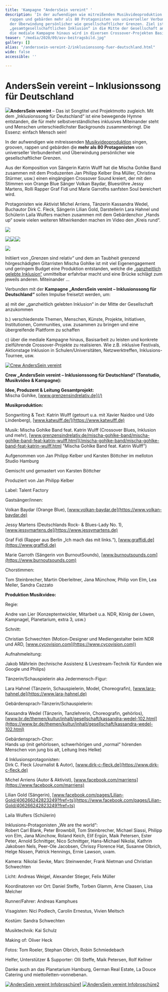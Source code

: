 ```yaml
---
title: 'Kampagne "AndersSein vereint" '
description: 'In der aufwendigen wie mitreißenden Musikvideoproduktion singen, grooven,
  rappen und gebärden mehr als 80 Protagonisten von universeller Verbundenheit und
  der Überwindung persönlicher wie gesellschaftlicher Grenzen. Ziel ist es, mit der
  „gesamtgesellschaftlichen Inklusion“ in die Mitte der Gesellschaft anzukommen. Über
  die mediale Kampagne hinaus wird in diversen Crossover-Projekten Basisarbeit geleistet. '
teaser: "/media/2020/09/asv-beitragsbild.jpg"
gallery: []
alias: "/anderssein-vereint-2/inklusionssong-fuer-deutschland.html"
wide: false
accessible: ''

---
```

# AndersSein vereint – Inklusionssong für Deutschland

![](/media/2020/10/online-plakat-anderssein-vereint.jpg)**AndersSein vereint** – Das ist Songtitel und Projektmotto zugleich. Mit dem „Inklusionssong für Deutschland“ ist eine bewegende Hymne entstanden, die für mehr selbstverständliches inklusives Miteinander steht und Menschen unterschiedlichster Backgrounds zusammenbringt. Die Essenz: einfach Mensch sein!

In der aufwendigen wie mitreissenden [Musikvideoproduktion](https://www.grenzensindrelativ.de/aktivitaeten/kampagnen-musikvideos/anderssein-vereint/asv-videos-fotos) singen, grooven, rappen und gebärden die **mehr als 80 Protagonisten** von universeller Verbundenheit und Überwindung persönlicher wie gesellschaftlicher Grenzen.

Aus der Komposition von Sängerin Katrin Wulff hat die Mischa Gohlke Band zusammen mit dem Produzenten Jan Philipp Kelber (Ina Müller, Christina Stürmer, usw.) einen eingängigen Crossover Sound kreiert, der mit den Stimmen von Orange Blue Sänger Volkan Baydar, Bluesröhre Jessy Martens, Rolli Rapper Graf Fidi und Marie Garroths sanfsten Soul bereichert wird.

Protagonisten wie Aktivist Michel Arriens, Tänzerin Kassandra Wedel, Buchautor Dirk C. Fleck, Sängerin Lilian Gold, Darstellerin Lara Hahnel und Schülerin Laila Wulfers machen zusammen mit dem Gebärdenchor „Hands up“ sowie vielen weiteren Mitwirkenden machen im Video den „Kreis rund“.

<gallery>

![](/media/2020/10/anderssein-vereint-massenszene1-_-foto-by-tom-roeler.jpg)

![](/media/2020/10/anderssein-vereint-band-_-gastsanger-_-foto-by-tom-roeler.jpg)![](/media/2020/10/lara-hahnel-_-4-inklusionsprotagonisten.jpg)![](/media/2020/10/komparsen-_-foto-by-tom-roeler.jpg)

![](/media/2020/10/anderssein-vereint-crew1-_-foto-by-tom-roeler.jpg)</gallery>

Initiiert von „Grenzen sind relativ“ und dem an Taubheit grenzend hörgeschädigten Gitarristen Mischa Gohlke ist mit viel Eigenengagement und geringem Budget eine Produktion entstanden, welche die [„ganzheitlich gelebte Inklusion“](/anderssein-vereint-2/worum-geht-es.html) unmittelbar erfahrbar macht und eine Brücke schlägt zum jeweils anderen. Miteinander …

Verbunden mit der **Kampagne „AndersSein vereint – Inklusionssong für Deutschland“** sollen Impulse freisetzt werden, um:

a) mit der „ganzheitlich gelebten Inklusion“ in der Mitte der Gesellschaft anzukommen

b.) verschiedenste Themen, Menschen, Künste, Projekte, Initiativen, Institutionen, Communities, usw. zusammen zu bringen und eine übergreifende Plattform zu schaffen

c) über die mediale Kampagne hinaus, Basisarbeit zu leisten und konkrete zielführende Crossover-Projekte zu realisieren. Wie z.B. inklusive Festivals, Aktionstage Inklusion in Schulen/Universitäten, Netzwerktreffen, Inklusions-Tournee, usw.

[![Crew AndersSein vereint](/media/2015/04/AndersSein-vereint-Crew1-_-Foto-by-Tom-Roeler-2.jpg "Foto by Tom Roeler")](/media/2015/04/AndersSein-vereint-Crew1-_-Foto-by-Tom-Roeler-2.jpg)

**Crew „AndersSein vereint – Inklusionssong für Deutschland“ (Tonstudio, Musikvideo & Kampagne):**

**Idee, Produzent & Leitung Gesamtprojekt:**  
Mischa Gohlke, [www.grenzensindrelativ.de](/)

**Musikproduktion:**

Songwriting & Text: Katrin Wulff (getourt u.a. mit Xavier Naidoo und Udo Lindenberg), [www.katwulff.de/](https://www.katwulff.de)

Musik: Mischa Gohlke Band feat. Katrin Wulff (Crossover Blues, Inklusion und mehr), [www.grenzensindrelativ.de/mischa-gohlke-band/mischa-gohlke-band-feat-katrin-wulff.html](/mischa-gohlke-band/mischa-gohlke-band-feat-katrin-wulff.html "Mischa Gohlke Band feat. Katrin Wulff")

Aufgenommen von Jan Philipp Kelber und Karsten Böttcher im melloton Studio Hamburg

Gemischt und gemastert von Karsten Böttcher

Produziert von Jan Philipp Kelber

Label: Talent Factory

Gastsänger/innen:

Volkan Baydar (Orange Blue), [www.volkan-baydar.de](https://www.volkan-baydar.de)

Jessy Martens (Deutschlands Rock- & Blues-Lady No. 1), [www.jessymartens.de](https://www.jessymartens.de)

Graf Fidi (Rapper aus Berlin „Ich mach das mit links.“), [www.graffidi.de](https://www.graffidi.de)

Marie Garroth (Sängerin von BurnoutSounds), [www.burnoutsounds.com](https://www.burnoutsounds.com)

Chorstimmen:

Tom Steinbrecher, Martin Oberleitner, Jana Münchow, Philip von Elm, Lea Meller, Sandra Cazzato

**Produktion Musikvideo:**

Regie:

Andre van Lier (Konzeptentwickler, Mitarbeit u.a. NDR, König der Löwen, Kampnagel, Planetarium, extra 3, usw.)

Schnitt:

Christian Schwechten (Motion-Designer und Mediengestalter beim NDR und ARD, [www.cycovision.com](https://www.cycovision.com))

Aufnahmeleitung:

Jakob Mährlein (technische Assistenz & Livestream-Technik für Kunden wie Google und Philips)

Tänzerin/Schauspielerin aka Jedermensch-Figur:

Lara Hahnel (Tänzerin, Schauspielerin, Model, Choreografin), [www.lara-hahnel.de](https://www.lara-hahnel.de)

Gebärdensprach-Tänzerin/Schauspielerin:

Kassandra Wedel (Tänzerin, Tanzlehrerin, Choreografin, gehörlos), [www.br.de/themen/kultur/inhalt/gesellschaft/kassandra-wedel-102.html](https://www.br.de/themen/kultur/inhalt/gesellschaft/kassandra-wedel-102.html)

Gebärdensprach-Chor:  
Hands up (mit gehörlosen, schwerhörigen und „normal“ hörenden Menschen von jung bis alt, Leitung Ines Helke)

4 Inklusionsprotagonisten:  
Dirk C. Fleck (Journalist & Autor), [www.dirk-c-fleck.de](https://www.dirk-c-fleck.de)

Michel Arriens (Autor & Aktivist), [www.facebook.com/marriens](https://www.facebook.com/marriens)

Lilian Gold (Sängerin), [www.facebook.com/pages/Lilian-Gold/406266242823249?fref=ts](https://www.facebook.com/pages/Lilian-Gold/406266242823249?fref=ts)

Laila Wulfers (Schülerin)

Inklusions-Protagonisten „We are the world“:  
Robert Carl Blank, Peter Brownbill, Tom Steinbrecher, Michael Siassi, Philipp von Elm, Jana Münchow, Roland Keich, Elif Ergün, Maik Petersen, Ester Peter, Arnold Schnittger, Nico Schnittger, Hans-Michael Nikolai, Kathrin Jakobsen Nels, Peer-Ole Jacobsen, Chrissy Florence Hat, Susanne Olbrich, Helge Nissen, Patrick Hennings, Ernie Lawson, uvam.

Kamera: Nikolai Sevke, Marc Steinwender, Frank Nietman und Christian Schwechten

Licht: Andreas Weigel, Alexander Stieger, Felix Müller

Koordinatoren vor Ort: Daniel Steffe, Torben Glamm, Arne Claasen, Lisa Melcher

Runner/Fahrer: Andreas Kamphues

Visagisten: Nici Podlech, Carolin Ernestus, Vivien Meitsch

Kostüm: Sandra Schwechten

Musiktechnik: Kai Schulz

Making of: Oliver Heck

Fotos: Tom Roeler, Stephan Olbrich, Robin Schmiedebach

Helfer, Unterstützer & Supporter: Olli Steffe, Maik Petersen, Rolf Kellner

Danke auch an das Planetarium Hamburg, German Real Estate, La Douce Catering und miettoiletten-vonnebenan.

[![AndersSein vereint Infobroschüre1](/media/2015/04/AndersSein-vereint-Infobroschuere1.jpg)](/media/2015/04/AndersSein-vereint-Infobroschuere1.jpg) [![AndersSein vereint Infobroschüre2](/media/2015/04/AndersSein-vereint-Infobroschuere2.jpg)](/media/2015/04/AndersSein-vereint-Infobroschuere2.jpg)